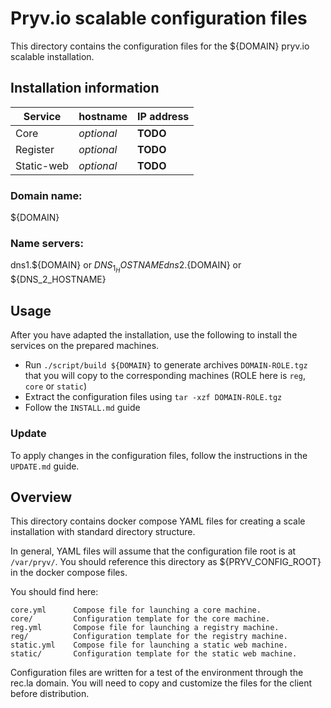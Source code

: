 # Pryv.io scalable configuration files

This directory contains the configuration files for the ${DOMAIN} pryv.io scalable installation. 


## Installation information

| Service | hostname | IP address 
| --- | -------- | ---------  |
| Core | *optional* | **TODO**
| Register | *optional* | **TODO**
| Static-web | *optional* | **TODO**

 
### Domain name: 

${DOMAIN}
 
### Name servers: 

dns1.${DOMAIN} or ${DNS_1_HOSTNAME}  
dns2.${DOMAIN} or ${DNS_2_HOSTNAME}


## Usage

After you have adapted the installation, use the following to install the services on the prepared machines.  

* Run `./script/build ${DOMAIN}` to generate archives `DOMAIN-ROLE.tgz` that you will copy to the corresponding machines (ROLE here is `reg`, `core` or `static`)
* Extract the configuration files using `tar -xzf DOMAIN-ROLE.tgz`
* Follow the `INSTALL.md` guide 


### Update

To apply changes in the configuration files, follow the instructions in the `UPDATE.md` guide.


## Overview

This directory contains docker compose YAML files for creating a scale
installation with standard directory structure. 

In general, YAML files will assume that the configuration file root is at 
`/var/pryv/`. You should reference this directory as ${PRYV_CONFIG_ROOT} in the
docker compose files. 

You should find here: 

    core.yml      Compose file for launching a core machine.
    core/         Configuration template for the core machine. 
    reg.yml       Compose file for launching a registry machine. 
    reg/          Configuration template for the registry machine. 
    static.yml    Compose file for launching a static web machine. 
    static/       Configuration template for the static web machine. 
    
Configuration files are written for a test of the environment through the rec.la
domain. You will need to copy and customize the files for the client before
distribution. 

